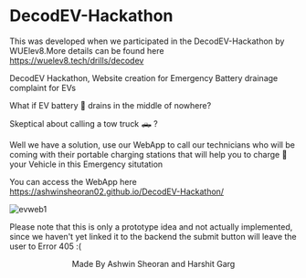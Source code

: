 # DecodEV-Hackathon

This was developed when we participated in the DecodEV-Hackathon by WUElev8.More details can be found here https://wuelev8.tech/drills/decodev

DecodEV Hackathon, Website creation for Emergency Battery drainage complaint for EVs

What if EV battery :battery: drains in the middle of nowhere?

Skeptical about calling a tow truck :pickup_truck: ?

Well we have a solution, use our WebApp to call our technicians who will be coming with their portable charging stations that will help you to charge 
:electric_plug: your Vehicle in this Emergency situtation

You can access the WebApp here https://ashwinsheoran02.github.io/DecodEV-Hackathon/

![evweb1](https://user-images.githubusercontent.com/88393756/189523799-22929c05-69ec-4946-942d-6e29b71720e0.jpg)

Please note that this is only a prototype idea and not actually implemented, since we haven't yet linked it to the backend the submit button will leave the user to Error 405 :(
<p align="center">
 Made By Ashwin Sheoran and Harshit Garg 
